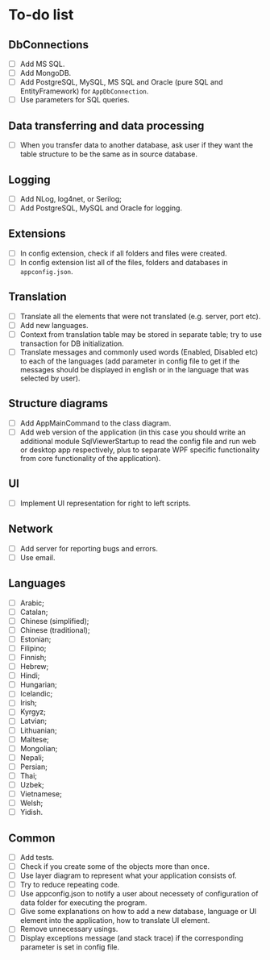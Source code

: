 # To-do list 

## DbConnections

- [ ] Add MS SQL.
- [ ] Add MongoDB.
- [ ] Add PostgreSQL, MySQL, MS SQL and Oracle (pure SQL and EntityFramework) for `AppDbConnection`.
- [ ] Use parameters for SQL queries.

## Data transferring and data processing

- [ ] When you transfer data to another database, ask user if they want the table structure to be the same as in source database.

## Logging

- [ ] Add NLog, log4net, or Serilog;
- [ ] Add PostgreSQL, MySQL and Oracle for logging.

## Extensions

- [ ] In config extension, check if all folders and files were created.
- [ ] In config extension list all of the files, folders and databases in `appconfig.json`.

## Translation

- [ ] Translate all the elements that were not translated (e.g. server, port etc).
- [ ] Add new languages.
- [ ] Context from translation table may be stored in separate table; try to use transaction for DB initialization.
- [ ] Translate messages and commonly used words (Enabled, Disabled etc) to each of the languages (add parameter in config file to get if the messages should be displayed in english or in the language that was selected by user).

## Structure diagrams

- [ ] Add AppMainCommand to the class diagram.
- [ ] Add web version of the application (in this case you should write an additional module SqlViewerStartup to read the config file and run web or desktop app respectively, plus to separate WPF specific functionality from core functionality of the application).

## UI

- [ ] Implement UI representation for right to left scripts.

## Network

- [ ] Add server for reporting bugs and errors.
- [ ] Use email.

## Languages

- [ ] Arabic; 
- [ ] Catalan; 
- [ ] Chinese (simplified); 
- [ ] Chinese (traditional); 
- [ ] Estonian; 
- [ ] Filipino; 
- [ ] Finnish; 
- [ ] Hebrew; 
- [ ] Hindi; 
- [ ] Hungarian; 
- [ ] Icelandic; 
- [ ] Irish; 
- [ ] Kyrgyz; 
- [ ] Latvian; 
- [ ] Lithuanian; 
- [ ] Maltese; 
- [ ] Mongolian; 
- [ ] Nepali; 
- [ ] Persian; 
- [ ] Thai; 
- [ ] Uzbek;  
- [ ] Vietnamese;  
- [ ] Welsh; 
- [ ] Yidish.

## Common

- [ ] Add tests.
- [ ] Check if you create some of the objects more than once.
- [ ] Use layer diagram to represent what your application consists of.
- [ ] Try to reduce repeating code.
- [ ] Use appconfig.json to notify a user about necessety of configuration of data folder for executing the program.
- [ ] Give some explanations on how to add a new database, language or UI element into the application, how to translate UI element.
- [ ] Remove unnecessary usings.
- [ ] Display exceptions message (and stack trace) if the corresponding parameter is set in config file.
